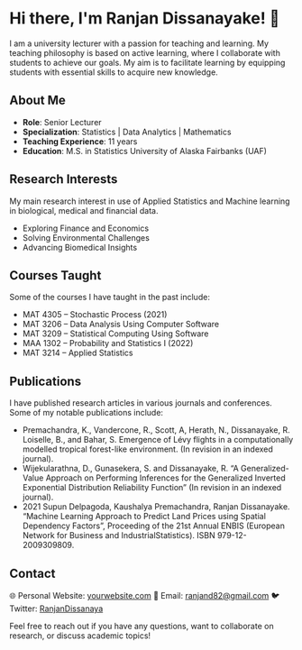 # Hi there, I'm Ranjan Dissanayake! 👋

I am a university lecturer with a passion for teaching and learning. My teaching philosophy is based on active learning, where I collaborate with students to achieve our goals. My aim is to facilitate learning by equipping students with essential skills to acquire new knowledge.

## About Me

- **Role**: Senior Lecturer
- **Specialization**: Statistics | Data Analytics | Mathematics
- **Teaching Experience**: 11 years
- **Education**: M.S. in Statistics
  University of Alaska Fairbanks (UAF)

## Research Interests

My main research interest in use of Applied Statistics and Machine learning in biological, medical and financial data.

- Exploring Finance and Economics
- Solving Environmental Challenges
- Advancing Biomedical Insights

## Courses Taught

Some of the courses I have taught in the past include:

- MAT 4305 – Stochastic Process (2021)
- MAT 3206 – Data Analysis Using Computer Software
- MAT 3209 – Statistical Computing Using Software
- MAA 1302 – Probability and Statistics I (2022)
- MAT 3214 – Applied Statistics

## Publications

I have published research articles in various journals and conferences. Some of my notable publications include:

- Premachandra, K., Vandercone, R., Scott, A, Herath, N., Dissanayake, R. Loiselle, B., and Bahar, S. Emergence of Lévy flights in a computationally modelled tropical forest-like environment. (In revision in an indexed journal).
- Wijekularathna, D., Gunasekera, S. and Dissanayake, R. “A Generalized-Value Approach on Performing Inferences for the Generalized Inverted Exponential Distribution Reliability Function” (In revision in an indexed journal).
- 2021 Supun Delpagoda, Kaushalya Premachandra, Ranjan Dissanayake. “Machine Learning Approach to Predict Land Prices using Spatial Dependency Factors”, Proceeding of the 21st Annual ENBIS (European Network for Business and IndustrialStatistics). ISBN 979-12-2009309809.

## Contact

🌐 Personal Website: [yourwebsite.com](https://yourwebsite.com)
📧 Email: ranjand82@gmail.com
🐦 Twitter: [RanjanDissanaya](https://twitter.com/RanjanDissanaya)

Feel free to reach out if you have any questions, want to collaborate on research, or discuss academic topics!

